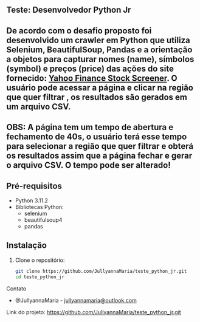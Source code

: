 ## Teste: Desenvolvedor Python Jr

##  De acordo com o desafio proposto foi desenvolvido um crawler em Python que utiliza Selenium, BeautifulSoup, Pandas e a orientação a objetos para capturar nomes (name), símbolos (symbol) e preços (price) das ações do site fornecido: [Yahoo Finance Stock Screener](https://finance.yahoo.com/screener/new). O usuário pode acessar a página e clicar na região que quer filtrar , os resultados são gerados em um arquivo CSV.

## OBS: A página tem um tempo de abertura e fechamento de 40s, o usuário terá esse tempo para selecionar a região que quer filtrar e obterá os resultados assim que a página fechar e gerar o arquivo CSV. O tempo pode ser alterado! 

## Pré-requisitos

- Python 3.11.2
- Bibliotecas Python:
  - selenium
  - beautifulsoup4
  - pandas

## Instalação

1. Clone o repositório:
   ```sh
   git clone https://github.com/JullyannaMaria/teste_python_jr.git
   cd teste_python_jr

Contato
- @JullyannaMaria - jullyannamaria@outlook.com

Link do projeto: https://github.com/JullyannaMaria/teste_python_jr.git